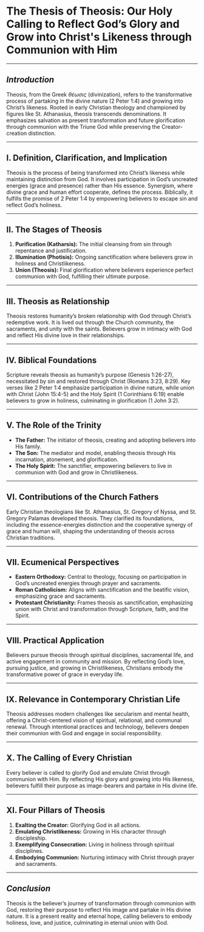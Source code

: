 # The Thesis of Theosis: Our Holy Calling to Reflect God’s Glory and Grow into Christ's Likeness through Communion with Him

---

## *Introduction*
Theosis, from the Greek *θέωσις* (divinization), refers to the transformative process of partaking in the divine nature (2 Peter 1:4) and growing into Christ’s likeness. Rooted in early Christian theology and championed by figures like St. Athanasius, theosis transcends denominations. It emphasizes salvation as present transformation and future glorification through communion with the Triune God while preserving the Creator-creation distinction.

---

## **I. Definition, Clarification, and Implication**
Theosis is the process of being transformed into Christ’s likeness while maintaining distinction from God. It involves participation in God’s uncreated energies (grace and presence) rather than His essence. Synergism, where divine grace and human effort cooperate, defines the process. Biblically, it fulfills the promise of 2 Peter 1:4 by empowering believers to escape sin and reflect God’s holiness.

---

## **II. The Stages of Theosis**
1. **Purification (Katharsis):** The initial cleansing from sin through repentance and justification.
2. **Illumination (Photisis):** Ongoing sanctification where believers grow in holiness and Christlikeness.
3. **Union (Theosis):** Final glorification where believers experience perfect communion with God, fulfilling their ultimate purpose.

---

## **III. Theosis as Relationship**
Theosis restores humanity’s broken relationship with God through Christ’s redemptive work. It is lived out through the Church community, the sacraments, and unity with the saints. Believers grow in intimacy with God and reflect His divine love in their relationships.

---

## **IV. Biblical Foundations**
Scripture reveals theosis as humanity’s purpose (Genesis 1:26-27), necessitated by sin and restored through Christ (Romans 3:23, 8:29). Key verses like 2 Peter 1:4 emphasize participation in divine nature, while union with Christ (John 15:4-5) and the Holy Spirit (1 Corinthians 6:19) enable believers to grow in holiness, culminating in glorification (1 John 3:2).

---

## **V. The Role of the Trinity**
- **The Father:** The initiator of theosis, creating and adopting believers into His family.
- **The Son:** The mediator and model, enabling theosis through His incarnation, atonement, and glorification.
- **The Holy Spirit:** The sanctifier, empowering believers to live in communion with God and grow in Christlikeness.

---

## **VI. Contributions of the Church Fathers**
Early Christian theologians like St. Athanasius, St. Gregory of Nyssa, and St. Gregory Palamas developed theosis. They clarified its foundations, including the essence-energies distinction and the cooperative synergy of grace and human will, shaping the understanding of theosis across Christian traditions.

---

## **VII. Ecumenical Perspectives**
- **Eastern Orthodoxy:** Central to theology, focusing on participation in God’s uncreated energies through prayer and sacraments.
- **Roman Catholicism:** Aligns with sanctification and the beatific vision, emphasizing grace and sacraments.
- **Protestant Christianity:** Frames theosis as sanctification, emphasizing union with Christ and transformation through Scripture, faith, and the Spirit.

---

## **VIII. Practical Application**
Believers pursue theosis through spiritual disciplines, sacramental life, and active engagement in community and mission. By reflecting God’s love, pursuing justice, and growing in Christlikeness, Christians embody the transformative power of grace in everyday life.

---

## **IX. Relevance in Contemporary Christian Life**
Theosis addresses modern challenges like secularism and mental health, offering a Christ-centered vision of spiritual, relational, and communal renewal. Through intentional practices and technology, believers deepen their communion with God and engage in social responsibility.

---

## **X. The Calling of Every Christian**
Every believer is called to glorify God and emulate Christ through communion with Him. By reflecting His glory and growing into His likeness, believers fulfill their purpose as image-bearers and partake in His divine life.

---

## **XI. Four Pillars of Theosis**
1. **Exalting the Creator:** Glorifying God in all actions.
2. **Emulating Christlikeness:** Growing in His character through discipleship.
3. **Exemplifying Consecration:** Living in holiness through spiritual disciplines.
4. **Embodying Communion:** Nurturing intimacy with Christ through prayer and sacraments.

---

## *Conclusion*
Theosis is the believer’s journey of transformation through communion with God, restoring their purpose to reflect His image and partake in His divine nature. It is a present reality and eternal hope, calling believers to embody holiness, love, and justice, culminating in eternal union with God.
